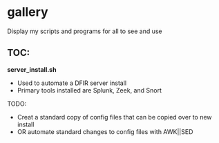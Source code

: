 # gallery
Display my scripts and programs for all to see and use

## TOC:
**server_install.sh**
- Used to automate a DFIR server install
- Primary tools installed are Splunk, Zeek, and Snort

TODO:
- Creat a standard copy of config files that can be copied over to new install
- OR automate standard changes to config files with AWK||SED

